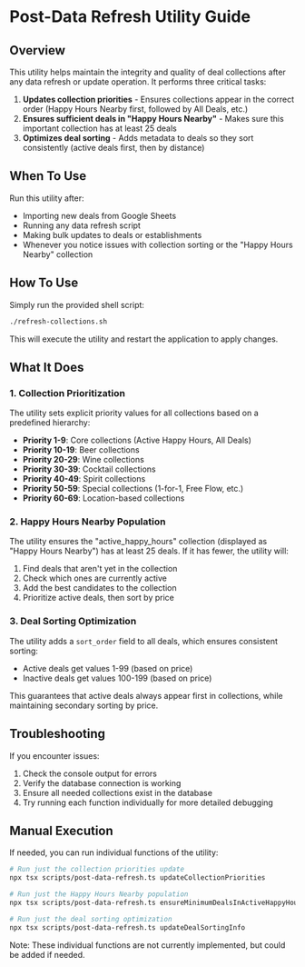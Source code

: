 # Post-Data Refresh Utility Guide

## Overview

This utility helps maintain the integrity and quality of deal collections after any data refresh or update operation. It performs three critical tasks:

1. **Updates collection priorities** - Ensures collections appear in the correct order (Happy Hours Nearby first, followed by All Deals, etc.)
2. **Ensures sufficient deals in "Happy Hours Nearby"** - Makes sure this important collection has at least 25 deals
3. **Optimizes deal sorting** - Adds metadata to deals so they sort consistently (active deals first, then by distance)

## When To Use

Run this utility after:
- Importing new deals from Google Sheets
- Running any data refresh script
- Making bulk updates to deals or establishments
- Whenever you notice issues with collection sorting or the "Happy Hours Nearby" collection

## How To Use

Simply run the provided shell script:

```bash
./refresh-collections.sh
```

This will execute the utility and restart the application to apply changes.

## What It Does

### 1. Collection Prioritization

The utility sets explicit priority values for all collections based on a predefined hierarchy:

- **Priority 1-9**: Core collections (Active Happy Hours, All Deals)
- **Priority 10-19**: Beer collections
- **Priority 20-29**: Wine collections
- **Priority 30-39**: Cocktail collections
- **Priority 40-49**: Spirit collections
- **Priority 50-59**: Special collections (1-for-1, Free Flow, etc.)
- **Priority 60-69**: Location-based collections

### 2. Happy Hours Nearby Population

The utility ensures the "active_happy_hours" collection (displayed as "Happy Hours Nearby") has at least 25 deals. If it has fewer, the utility will:

1. Find deals that aren't yet in the collection
2. Check which ones are currently active
3. Add the best candidates to the collection
4. Prioritize active deals, then sort by price

### 3. Deal Sorting Optimization

The utility adds a `sort_order` field to all deals, which ensures consistent sorting:

- Active deals get values 1-99 (based on price)
- Inactive deals get values 100-199 (based on price)

This guarantees that active deals always appear first in collections, while maintaining secondary sorting by price.

## Troubleshooting

If you encounter issues:

1. Check the console output for errors
2. Verify the database connection is working
3. Ensure all needed collections exist in the database
4. Try running each function individually for more detailed debugging

## Manual Execution

If needed, you can run individual functions of the utility:

```bash
# Run just the collection priorities update
npx tsx scripts/post-data-refresh.ts updateCollectionPriorities

# Run just the Happy Hours Nearby population
npx tsx scripts/post-data-refresh.ts ensureMinimumDealsInActiveHappyHours

# Run just the deal sorting optimization
npx tsx scripts/post-data-refresh.ts updateDealSortingInfo
```

Note: These individual functions are not currently implemented, but could be added if needed.
